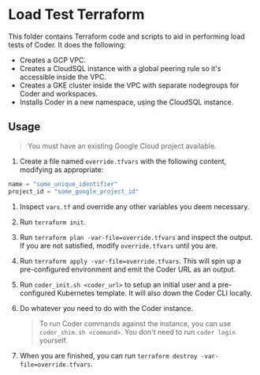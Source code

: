 # Load Test Terraform

This folder contains Terraform code and scripts to aid in performing load tests of Coder.
It does the following:

- Creates a GCP VPC.
- Creates a CloudSQL instance with a global peering rule so it's accessible inside the VPC.
- Creates a GKE cluster inside the VPC with separate nodegroups for Coder and workspaces.
- Installs Coder in a new namespace, using the CloudSQL instance.

## Usage

> You must have an existing Google Cloud project available.

1. Create a file named `override.tfvars` with the following content, modifying as appropriate:

```terraform
name = "some_unique_identifier"
project_id = "some_google_project_id"
```

1. Inspect `vars.tf` and override any other variables you deem necessary.

1. Run `terraform init`.

1. Run `terraform plan -var-file=override.tfvars` and inspect the output.
   If you are not satisfied, modify `override.tfvars` until you are.

1. Run `terraform apply -var-file=override.tfvars`. This will spin up a pre-configured environment
   and emit the Coder URL as an output.

1. Run `coder_init.sh <coder_url>` to setup an initial user and a pre-configured Kubernetes
   template. It will also down the Coder CLI locally.

1. Do whatever you need to do with the Coder instance.

   > To run Coder commands against the instance, you can use `coder_shim.sh <command>`.
   > You don't need to run `coder login` yourself.

1. When you are finished, you can run `terraform destroy -var-file=override.tfvars`.
